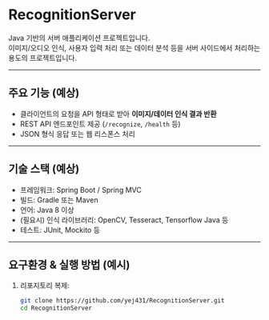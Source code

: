 # RecognitionServer

Java 기반의 서버 애플리케이션 프로젝트입니다.  
이미지/오디오 인식, 사용자 입력 처리 또는 데이터 분석 등을 서버 사이드에서 처리하는 용도의 프로젝트입니다.

---

##  주요 기능 (예상)
- 클라이언트의 요청을 API 형태로 받아 **이미지/데이터 인식 결과 반환**
- REST API 엔드포인트 제공 (`/recognize`, `/health` 등)
- JSON 형식 응답 또는 웹 리스폰스 처리
  
---

##  기술 스택 (예상)
- 프레임워크: Spring Boot / Spring MVC
- 빌드: Gradle 또는 Maven
- 언어: Java 8 이상
- (필요시) 인식 라이브러리: OpenCV, Tesseract, Tensorflow Java 등
- 테스트: JUnit, Mockito 등

---

##  요구환경 & 실행 방법 (예시)
1. 리포지토리 복제:
   ```bash
   git clone https://github.com/yej431/RecognitionServer.git
   cd RecognitionServer
